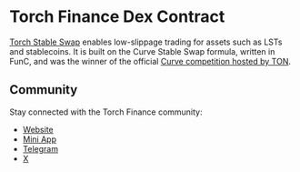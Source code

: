# Torch Finance Dex Contract

[Torch Stable Swap](https://torch.finance/) enables low-slippage trading for assets such as LSTs and stablecoins. It is built on the Curve Stable Swap formula, written in FunC, and was the winner of the official [Curve competition hosted by TON](https://blog.ton.org/infrastructures-for-stable-assets-with-curve).

## Community

Stay connected with the Torch Finance community:

- [Website](https://torch.finance/)
- [Mini App](https://t.me/torch_finance_bot)
- [Telegram](https://t.me/torch_ton)
- [X](https://x.com/home)
